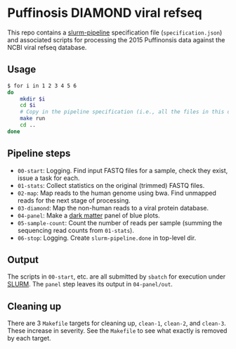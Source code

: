 # Puffinosis DIAMOND viral refseq

This repo contains a
[slurm-pipeline](https://github.com/acorg/slurm-pipeline) specification
file (`specification.json`) and associated scripts for processing the 2015
Puffinonsis data against the NCBI viral refseq database.

## Usage

```sh
$ for i in 1 2 3 4 5 6
do
    mkdir $i
    cd $i
    # Copy in the pipeline specification (i.e., all the files in this directory)
    make run
    cd ..
done
```

## Pipeline steps

* `00-start`: Logging. Find input FASTQ files for a sample, check they
  exist, issue a task for each.
* `01-stats`: Collect statistics on the original (trimmed) FASTQ files.
* `02-map`: Map reads to the human genome using bwa. Find unmapped reads
  for the next stage of processing.
* `03-diamond`: Map the non-human reads to a viral protein database.
* `04-panel`: Make a [dark matter](https://github.com/acorg/dark-matter/) panel of blue plots.
* `05-sample-count`: Count the number of reads per sample (summing the
  sequencing read counts from `01-stats`).
* `06-stop`: Logging. Create `slurm-pipeline.done` in top-level dir.

## Output

The scripts in `00-start`, etc. are all submitted by `sbatch` for execution
under [SLURM](http://slurm.schedmd.com/). The `panel` step leaves its
output in `04-panel/out`.

## Cleaning up

There are 3 `Makefile` targets for cleaning up, `clean-1`, `clean-2`, and
`clean-3`. These increase in severity. See the `Makefile` to see what
exactly is removed by each target.
